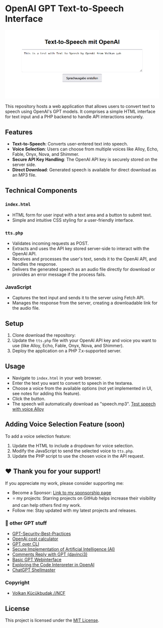 # OpenAI GPT Text-to-Speech Interface

![Text to Speech with OpenAi](text-to-speech.png)

This repository hosts a web application that allows users to convert text to speech using OpenAI's GPT models. It comprises a simple HTML interface for text input and a PHP backend to handle API interactions securely.

## Features

- **Text-to-Speech**: Converts user-entered text into speech.
- **Voice Selection**: Users can choose from multiple voices like Alloy, Echo, Fable, Onyx, Nova, and Shimmer.
- **Secure API Key Handling**: The OpenAI API key is securely stored on the server side.
- **Direct Download**: Generated speech is available for direct download as an MP3 file.

## Technical Components

### `index.html`

- HTML form for user input with a text area and a button to submit text.
- Simple and intuitive CSS styling for a user-friendly interface.

### `tts.php`

- Validates incoming requests as POST.
- Extracts and uses the API key stored server-side to interact with the OpenAI API.
- Receives and processes the user's text, sends it to the OpenAI API, and handles the response.
- Delivers the generated speech as an audio file directly for download or provides an error message if the process fails.

### JavaScript

- Captures the text input and sends it to the server using Fetch API.
- Manages the response from the server, creating a downloadable link for the audio file.

## Setup

1. Clone download the repository:
2. Update the `tts.php` file with your OpenAI API key and voice you want to use (like Alloy, Echo, Fable, Onyx, Nova, and Shimmer).
3. Deploy the application on a PHP 7.x-supported server.

## Usage

- Navigate to `index.html` in your web browser.
- Enter the text you want to convert to speech in the textarea.
- Choose a voice from the available options (not yet implemented in UI, see notes for adding this feature).
- Click the button.
- The speech will automatically download as "speech.mp3". [Test speech with voice Alloy](test_speech.mp3)

## Adding Voice Selection Feature (soon)

To add a voice selection feature:
1. Update the HTML to include a dropdown for voice selection.
2. Modify the JavaScript to send the selected voice to `tts.php`.
3. Update the PHP script to use the chosen voice in the API request.

## ❤️ Thank you for your support!
If you appreciate my work, please consider supporting me:

- Become a Sponsor: [Link to my sponsorship page](https://github.com/sponsors/volkansah)
- :star: my projects: Starring projects on GitHub helps increase their visibility and can help others find my work. 
- Follow me: Stay updated with my latest projects and releases.


### 👣 other GPT stuff 
- [GPT-Security-Best-Practices](https://github.com/VolkanSah/GPT-Security-Best-Practices)
- [OpenAi cost calculator](https://github.com/VolkanSah/OpenAI-Cost-Calculator)
- [GPT over CLI](https://github.com/VolkanSah/GPT-over-CLI)
- [Secure Implementation of Artificial Intelligence (AI)](https://github.com/VolkanSah/Implementing-AI-Systems-Whitepaper)
- [Comments Reply with GPT (davinci3)](https://github.com/VolkanSah/GPT-Comments-Reply-WordPress-Plugin)
- [Basic GPT Webinterface](https://github.com/VolkanSah/GPT-API-Integration-in-HTML-CSS-with-JS-PHP)
- [Exploring the Code Interpreter in OpenAI](https://github.com/VolkanSah/The-Code-Interpreter-in-OpenAI-ChatGPT)
- [ChatGPT Shellmaster](https://github.com/VolkanSah/ChatGPT-ShellMaster/)


### Copyright
- [Volkan Kücükbudak //NCF](https://gihub.com/volkansah)

## License
This project is licensed under the [MIT License](LICENSE.md).
